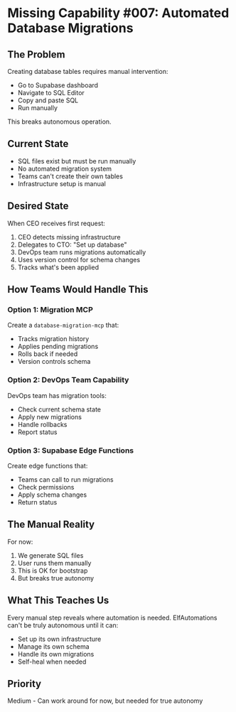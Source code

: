 # Missing Capability #007: Automated Database Migrations

## The Problem
Creating database tables requires manual intervention:
- Go to Supabase dashboard
- Navigate to SQL Editor
- Copy and paste SQL
- Run manually

This breaks autonomous operation.

## Current State
- SQL files exist but must be run manually
- No automated migration system
- Teams can't create their own tables
- Infrastructure setup is manual

## Desired State
When CEO receives first request:
1. CEO detects missing infrastructure
2. Delegates to CTO: "Set up database"
3. DevOps team runs migrations automatically
4. Uses version control for schema changes
5. Tracks what's been applied

## How Teams Would Handle This

### Option 1: Migration MCP
Create a `database-migration-mcp` that:
- Tracks migration history
- Applies pending migrations
- Rolls back if needed
- Version controls schema

### Option 2: DevOps Team Capability
DevOps team has migration tools:
- Check current schema state
- Apply new migrations
- Handle rollbacks
- Report status

### Option 3: Supabase Edge Functions
Create edge functions that:
- Teams can call to run migrations
- Check permissions
- Apply schema changes
- Return status

## The Manual Reality
For now:
1. We generate SQL files
2. User runs them manually
3. This is OK for bootstrap
4. But breaks true autonomy

## What This Teaches Us
Every manual step reveals where automation is needed. ElfAutomations can't be truly autonomous until it can:
- Set up its own infrastructure
- Manage its own schema
- Handle its own migrations
- Self-heal when needed

## Priority
Medium - Can work around for now, but needed for true autonomy
